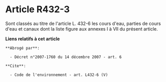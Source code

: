 # Article R432-3

Sont classés au titre de l'article L. 432-6 les cours d'eau, parties de cours d'eau et canaux dont la liste figure aux
annexes I à VII du présent article.

**Liens relatifs à cet article**

	**Abrogé par**:

	  - Décret n°2007-1760 du 14 décembre 2007 - art. 6

	**Cite**:

	  - Code de l'environnement - art. L432-6 (V)
